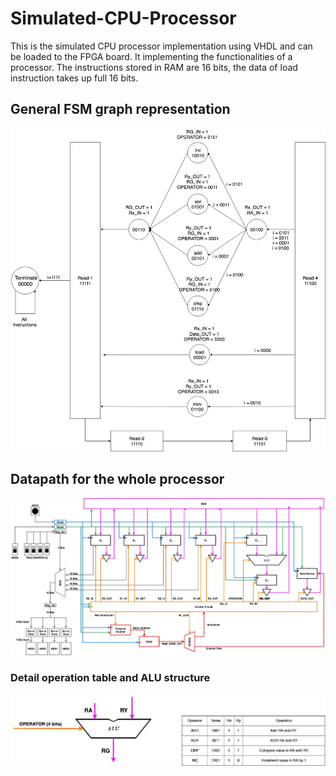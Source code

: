 # Simulated-CPU-Processor
This is the simulated CPU processor implementation using VHDL and can be loaded to the FPGA board.
It implementing the functionalities of a processor. The instructions stored in RAM are 16 bits, the data of load instruction takes up full 16 bits. 

## General FSM graph representation

![](Image/Optimised_State_Transit.jpg) 



## Datapath for the whole processor

![](Image/Processor_Datapath.jpg) 



### Detail operation table and ALU structure

![](Image/alu.jpg) 
